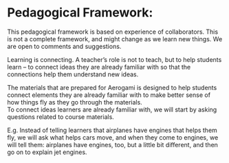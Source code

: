 # Pedagogical Framework: 

This pedagogical framework is based on experience of collaborators. This is not a complete framework, and might change as we learn new things. We are open to comments and suggestions. 

Learning is connecting. A teacher’s role is not to teach, but to help students learn 
– to connect ideas they are already familiar with so that the connections help them understand new ideas. 

The materials that are prepared for Aerogami is designed to help students connect elements they are already familiar with to make better sense of how things fly as they go through the materials.  
To connect ideas learners are already familiar with, we will start by asking questions related to course materials. 

E.g. Instead of telling learners that airplanes have engines that helps them fly, we will ask what helps cars move, and when they come to engines, we will tell them: airplanes have engines, too, but a little bit different, and then go on to explain jet engines. 

